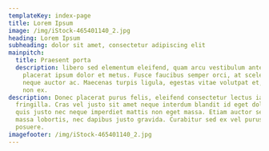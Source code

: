 ```yaml
---
templateKey: index-page
title: Lorem Ipsum
image: /img/iStock-465401140_2.jpg
heading: Lorem Ipsum
subheading: dolor sit amet, consectetur adipiscing elit
mainpitch:
  title: Praesent porta
  description: libero sed elementum eleifend, quam arcu vestibulum ante, quis
    placerat ipsum dolor et metus. Fusce faucibus semper orci, at scelerisque
    neque auctor ac. Maecenas turpis ligula, egestas vitae volutpat et, aliquam
    non ex.
description: Donec placerat purus felis, eleifend consectetur lectus iaculis
  fringilla. Cras vel justo sit amet neque interdum blandit id eget dolor. Donec
  quis justo nec neque imperdiet mattis non eget massa. Etiam auctor sem et
  massa lobortis, nec dapibus justo gravida. Curabitur sed ex vel purus interdum
  posuere.
imagefooter: /img/iStock-465401140_2.jpg
---
```


